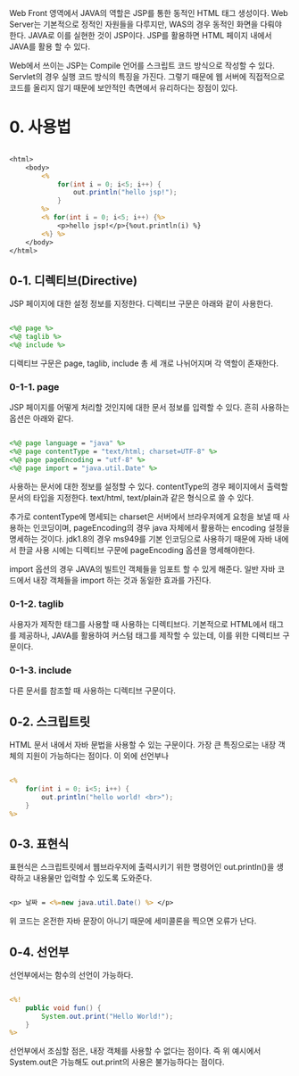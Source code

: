
Web Front 영역에서 JAVA의 역할은 JSP를 통한 동적인 HTML 태그 생성이다. Web Server는 기본적으로 정적인 자원들을 다루지만, WAS의 경우 동적인 화면을 다뤄야 한다. JAVA로 이를 실현한 것이 JSP이다. JSP를 활용하면 HTML 페이지 내에서 JAVA를 활용 할 수 있다.

Web에서 쓰이는 JSP는 Compile 언어를 스크립트 코드 방식으로 작성할 수 있다. Servlet의 경우 실행 코드 방식의 특징을 가진다. 그렇기 때문에 웹 서버에 직접적으로 코드를 올리지 않기 때문에 보안적인 측면에서 유리하다는 장점이 있다.


# 0. 사용법

```jsp

<html>
	<body>
		<% 
			for(int i = 0; i<5; i++) {
				out.println("hello jsp!");
			}
		%>
		<% for(int i = 0; i<5; i++) {%>
			<p>hello jsp!</p>{%out.println(i) %}
		<%} %>
	</body>
</html>

```



## 0-1. 디렉티브(Directive)

JSP 페이지에 대한 설정 정보를 지정한다. 디렉티브 구문은 아래와 같이 사용한다.

```jsp

<%@ page %>
<%@ taglib %>
<%@ include %>

```

디렉티브 구문은 page, taglib, include 총 세 개로 나뉘어지며 각 역할이 존재한다.


### 0-1-1. page

JSP 페이지를 어떻게 처리할 것인지에 대한 문서 정보를 입력할 수 있다.  흔히 사용하는 옵션은 아래와 같다.

```jsp

<%@ page language = "java" %>
<%@ page contentType = "text/html; charset=UTF-8" %>
<%@ page pageEncoding = "utf-8" %>
<%@ page import = "java.util.Date" %>

```

사용하는 문서에 대한 정보를 설정할 수 있다. contentType의 경우 페이지에서 출력할 문서의 타입을 지정한다. text/html, text/plain과 같은 형식으로 쓸 수 있다.

추가로 contentType에 명세되는 charset은 서버에서 브라우저에게 요청을 보낼 때 사용하는 인코딩이며, pageEncoding의 경우 java 자체에서 활용하는 encoding 설정을 명세하는 것이다. jdk1.8의 경우 ms949를 기본 인코딩으로 사용하기 때문에 자바 내에서 한글 사용 시에는 디렉티브 구문에 pageEncoding 옵션을 명세해야한다.

import 옵션의 경우 JAVA의 빌트인 객체들을 임포트 할 수 있게 해준다. 일반 자바 코드에서 내장 객체들을 import 하는 것과 동일한 효과를 가진다.


### 0-1-2. taglib

사용자가 제작한 태그를 사용할 때 사용하는 디렉티브다. 기본적으로 HTML에서 태그를 제공하나, JAVA를 활용하여 커스텀 태그를 제작할 수 있는데, 이를 위한 디렉티브 구문이다.

### 0-1-3. include

다른 문서를 참조할 때 사용하는 디렉티브 구문이다.



## 0-2. 스크립트릿

HTML 문서 내에서 자바 문법을 사용할 수 있는 구문이다.  가장 큰 특징으로는 내장 객체의 지원이 가능하다는 점이다. 이 외에 선언부나 

```jsp

<%
	for(int i = 0; i<5; i++) {
		out.println("hello world! <br>");
	}
%>

```


## 0-3. 표현식

표현식은 스크립트릿에서 웹브라우저에 출력시키기 위한 명령어인 out.println()을 생략하고 내용물만 입력할 수 있도록 도와준다.

```jsp

<p> 날짜 = <%=new java.util.Date() %> </p>

```

위 코드는 온전한 자바 문장이 아니기 때문에 세미콜론을 찍으면 오류가 난다.


## 0-4. 선언부

선언부에서는 함수의 선언이 가능하다.

```jsp

<%!
	public void fun() {
		System.out.print("Hello World!");
	}
%>

```

선언부에서 조심할 점은, 내장 객체를 사용할 수 없다는 점이다. 즉 위 예시에서 System.out은 가능해도 out.print의 사용은 불가능하다는 점이다.


